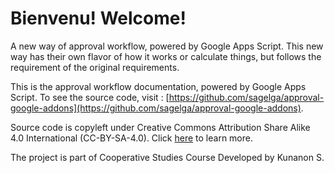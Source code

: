 # Bienvenu! Welcome!
A new way of approval workflow, powered by Google Apps Script. This new way has their own flavor of how it works or calculate things, but follows the requirement of the original requirements.

This is the approval workflow documentation, powered by Google Apps Script.
To see the source code, visit : [https://github.com/sagelga/approval-google-addons](https://github.com/sagelga/approval-google-addons).

Source code is copyleft under Creative Commons Attribution Share Alike 4.0 International (CC-BY-SA-4.0). Click [here](https://github.com/sagelga/essth-mdm-approval-workflow/blob/master/LICENSE.md) to learn more.

The project is part of Cooperative Studies Course Developed by Kunanon S.

